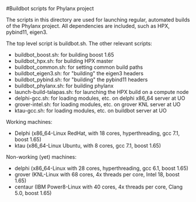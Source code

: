 #Buildbot scripts for Phylanx project

The scripts in this directory are used for launching regular, automated builds
of the Phylanx project.  All dependencies are included, such as HPX, pybind11,
eigen3.

The top level script is buildbot.sh. The other relevant scripts:

* buildbot\_boost.sh: for building boost 1.65
* buildbot\_hpx.sh: for building HPX master
* buildbot\_common.sh: for setting common build paths
* buildbot\_eigen3.sh: for "building" the eigen3 headers
* buildbot\_pybind.sh: for "building" the pybind11 headers
* buildbot\_phylanx.sh: for building phylanx
* launch-build-talapas.sh: for launching the HPX build on a compute node
* delphi-gcc.sh: for loading modules, etc. on delphi x86\_64 server at UO
* grover-intel.sh: for loading modules, etc. on grover KNL server at UO
* ktau-gcc.sh: for loading modules, etc. on buildbot server at UO

Working machines:

* Delphi (x86\_64-Linux RedHat, with 18 cores, hyperthreading, gcc 7.1, boost 1.65)
* ktau (x86\_64-Linux Ubuntu, with 8 cores, gcc 7.1, boost 1.65)

Non-working (yet) machines:

* delphi (x86\_64-Linux with 28 cores, hyperthreading, gcc 6.1, boost 1.65)
* grover (KNL-Linux with 68 cores, 4x threads per core, Intel 18, boost 1.65)
* centaur (IBM Power8-Linux with 40 cores, 4x threads per core, Clang 5.0, boost 1.65)
